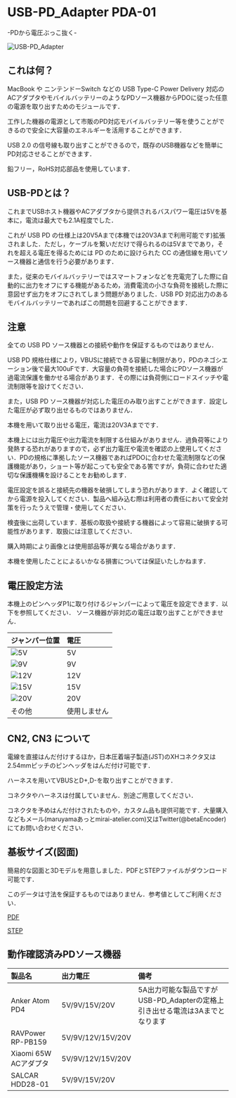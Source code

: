 # USB-PD_Adapter PDA-01
-PDから電圧ぶっこ抜く-

![USB-PD_Adapter](img/pd_adapter.JPG) 

## これは何？
MacBook や ニンテンドーSwitch などの USB Type-C Power Delivery 対応のACアダプタやモバイルバッテリーのようなPDソース機器からPDOに従った任意の電源を取り出すためのモジュールです．

工作した機器の電源として市販のPD対応モバイルバッテリー等を使うことができるので安全に大容量のエネルギーを活用することができます．

USB 2.0 の信号線も取り出すことができるので，既存のUSB機器などを簡単にPD対応させることができます．

鉛フリー，RoHS対応部品を使用しています．

## USB-PDとは？
これまでUSBホスト機器やACアダプタから提供されるバスパワー電圧は5Vを基本に，電流は最大でも2.1A程度でした．

これが USB PD の仕様上は20V5Aまで(本機では20V3Aまで利用可能です)拡張されました．ただし，ケーブルを繋いだだけで得られるのは5Vまでであり，それを超える電圧を得るためには PD のために設けられた CC の通信線を用いてソース機器と通信を行う必要があります．

また，従来のモバイルバッテリーではスマートフォンなどを充電完了した際に自動的に出力をオフにする機能があるため，消費電流の小さな負荷を接続した際に意図せず出力をオフにされてしまう問題がありました．USB PD 対応出力のあるモバイルバッテリーであればこの問題を回避することができます．


## 注意
全ての USB PD ソース機器との接続や動作を保証するものではありません．

USB PD 規格仕様により，VBUSに接続できる容量に制限があり，PDのネゴシエーション後で最大100uFです．大容量の負荷を接続した場合にPDソース機器が過電流保護を働かせる場合があります．その際には負荷側にロードスイッチや電流制限等を設けてください．

また，USB PD ソース機器が対応した電圧のみ取り出すことができます．設定した電圧が必ず取り出せるものではありません．

本機を用いて取り出せる電圧，電流は20V3Aまでです．

本機上には出力電圧や出力電流を制限する仕組みがありません．過負荷等により発熱する恐れがありますので，必ず出力電圧や電流を確認の上使用してください．PDの規格に準拠したソース機器であればPDOに合わせた電流制限などの保護機能があり，ショート等が起こっても安全である筈ですが，負荷に合わせた適切な保護機構を設けることをお勧めします．

電圧設定を誤ると接続先の機器を破損してしまう恐れがあります．よく確認してから電源を投入してください．製品へ組み込む際は利用者の責任において安全対策を行ったうえで管理・使用してください．

検査後に出荷しています．基板の取扱や接続する機器によって容易に破損する可能性があります．取扱には注意してください．

購入時期により画像とは使用部品等が異なる場合があります．

本機を使用したことによるいかなる損害については保証いたしかねます．


## 電圧設定方法
本機上のピンヘッダP1に取り付けるジャンパーによって電圧を設定できます．以下を参照してください．
ソース機器が非対応の電圧は取り出すことができません．

| ジャンパー位置 | 電圧 |
|:--------------|:----|
| ![5V](img/config_5V.JPG)    | 5V  |
| ![9V](img/config_9V.JPG)    | 9V  |
| ![12V](img/config_12V.JPG)  | 12V |
| ![15V](img/config_15V.JPG)  | 15V |
| ![20V](img/config_20V.JPG)  | 20V |
| その他        | 使用しません |

## CN2, CN3 について
電線を直接はんだ付けするほか，日本圧着端子製造(JST)のXHコネクタ又は2.54mmピッチのピンヘッダをはんだ付け可能です．

ハーネスを用いてVBUSとD+,D-を取り出すことができます．

コネクタやハーネスは付属していません．別途ご用意してください．

コネクタを予めはんだ付けされたものや，カスタム品も提供可能です．大量購入などもメール(maruyamaあっとmirai-atelier.com)又はTwitter(@betaEncoder)にてお問い合わせください．

## 基板サイズ(図面)
簡易的な図面と3Dモデルを用意しました．PDFとSTEPファイルがダウンロード可能です．

このデータは寸法を保証するものではありません．参考値としてご利用ください．

[PDF](PD_Adapter.PDF)

[STEP](PD_Adapter.step)

## 動作確認済みPDソース機器

| 製品名 | 出力電圧 | 備考 |
|:--------------|:----|:----|
| Anker Atom PD4       | 5V/9V/15V/20V     | 5A出力可能な製品ですがUSB-PD_Adapterの定格上引き出せる電流は3Aまでとなります |
| RAVPower RP-PB159    | 5V/9V/12V/15V/20V |  |
| Xiaomi 65W ACアダプタ | 5V/9V/12V/15V/20V |  |
| SALCAR HDD28-01 | 5V/9V/15V/20V |  |

